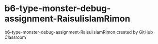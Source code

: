 # b6-type-monster-debug-assignment-RaisulislamRimon

b6-type-monster-debug-assignment-RaisulislamRimon created by GitHub Classroom
